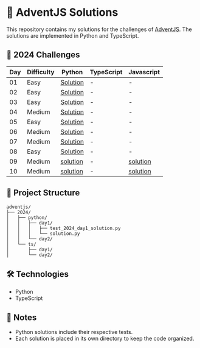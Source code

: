 # 🎄 AdventJS Solutions

This repository contains my solutions for the challenges of [AdventJS](https://adventjs.dev). The solutions are implemented in Python and TypeScript.

## 🎯 2024 Challenges

| Day | Difficulty | Python | TypeScript | Javascript |
|-----|------------|--------|------------| ---------- |
| 01  | Easy |[Solution](2024/python/day1/solution.py) | - | - |
| 02  | Easy |[Solution](2024/python/day2/solution.py) | - | - |
| 03  | Easy |[Solution](2024/python/day3/solution.py) | - | - |
| 04  | Medium |[Solution](2024/python/day4/solution.py) | - | - |
| 05  | Easy |[Solution](2024/python/day5/solution.py) | - | - |
| 06  | Medium |[Solution](2024/python/day6/solution.py) | - | - |
| 07  | Medium |[Solution](2024/python/day7/solution.py) | - | - |
| 08  | Easy |[Solution](2024/python/day8/solution.py) | - | - |
| 09  | Medium |[solution](2024/python/day9/solution.py) | - | [solution](2024/js/day9/solution.js)  |
| 10  | Medium |[solution](2024/python/day10/solution.py) | - | [solution](2024/js/day10/solution.js)  |

## 🚀 Project Structure

```
adventjs/
├── 2024/
│   ├── python/
│   │   ├── day1/
│   │   │   ├── test_2024_day1_solution.py
│   │   │   └── solution.py
│   │   └── day2/
│   └── ts/
│       ├── day1/
│       └── day2/
```

## 🛠️ Technologies

- Python
- TypeScript

## 📝 Notes

- Python solutions include their respective tests.
- Each solution is placed in its own directory to keep the code organized.
